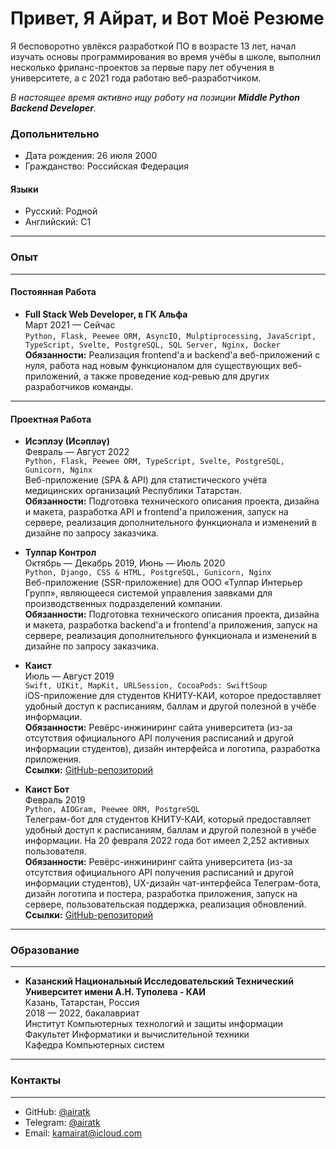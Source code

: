 # **Привет, Я Айрат, и  Вот Моё Резюме**

Я бесповоротно увлёкся разработкой ПО в возрасте 13 лет, начал изучать основы программирования во время учёбы в школе, выполнил несколько фриланс-проектов за первые пару лет обучения в университете, а с 2021 года работаю веб-разработчиком.

_В настоящее время активно ищу работу на позиции **Middle Python Backend Developer**._

### **Допольнительно**

* Дата рождения: 26 июля 2000
* Гражданство: Российская Федерация

#### **Языки**

* Русский: Родной
* Английский: C1


------

### **Опыт**

------

#### **Постоянная Работа**

* **Full Stack Web Developer, в ГК Альфа**  
  Март 2021 — Сейчас  
  `Python, Flask, Peewee ORM, AsyncIO, Mulptiprocessing, JavaScript, TypeScript, Svelte, PostgreSQL, SQL Server, Nginx, Docker`  
  **Обязанности:** Реализация frontend'а и backend'а веб-приложений с нуля, работа над новым функционалом для существующих веб-приложений, а также проведение код-ревью для других разработчиков команды.

------

#### **Проектная Работа**

* **Исэплэу (Исәпләү)**  
  Февраль — Август 2022  
  `Python, Flask, Peewee ORM, TypeScript, Svelte, PostgreSQL, Gunicorn, Nginx`  
  Веб-приложение (SPA & API) для статистического учёта медицинских организаций Республики Татарстан.  
  **Обязанности:** Подготовка технического описания проекта, дизайна и макета, разработка API и frontend'а приложения, запуск на сервере, реализация дополнительного функционала и изменений в дизайне по запросу заказчика.

* **Тулпар Контрол**  
  Октябрь — Декабрь 2019, Июнь — Июль 2020  
  `Python, Django, CSS & HTML, PostgreSQL, Gunicorn, Nginx`  
  Веб-приложение (SSR-приложение) для ООО «Тулпар Интерьер Групп», являющееся системой управления заявками для производственных подразделений компании.  
  **Обязанности:** Подготовка технического описания проекта, дизайна и макета, разработка backend'а и frontend'а приложения, запуск на сервере, реализация дополнительного функционала и изменений в дизайне по запросу заказчика.

* **Каист**  
  Июль — Август 2019  
  `Swift, UIKit, MapKit, URLSession, CocoaPods: SwiftSoup`  
  iOS-приложение для студентов КНИТУ-КАИ, которое предоставляет удобный доступ к расписаниям, баллам и другой полезной в учёбе информации.  
  **Обязанности:** Ревёрс-инжиниринг сайта университета (из-за отсутствия официального API получения расписаний и другой информации студентов), дизайн интерфейса и логотипа, разработка приложения.  
  **Ссылки:** [GitHub-репозиторий](https://github.com/airatk/kaist-ios)

* **Каист Бот**  
  Февраль 2019  
  `Python, AIOGram, Peewee ORM, PostgreSQL`  
  Телеграм-бот для студентов КНИТУ-КАИ, который предоставляет удобный доступ к расписаниям, баллам и другой полезной в учёбе информации. На 20 февраля 2022 года бот имеел 2,252 активных пользователя.  
  **Обязанности:** Ревёрс-инжиниринг сайта университета (из-за отсутствия официального API получения расписаний и другой информации студентов), UX-дизайн чат-интерфейса Телеграм-бота, дизайн логотипа и постера, разработка приложения, запуск на сервере, пользовательская поддержка, реализация обновлений.  
  **Ссылки:** [GitHub-репозиторий](https://github.com/airatk/kaishnik-bot)


------

### **Образование**

------

* **Казанский Национальный Исследовательский Технический Университет имени А.Н. Туполева - КАИ**  
  Казань, Татарстан, Россия  
  2018 — 2022, бакалавриат  
  Институт Компьютерных технологий и защиты информации  
  Факультет Информатики и вычислительной техники  
  Кафедра Компьютерных систем


------

### **Контакты**

------

* GitHub: [@airatk](https://github.com/airatk)
* Telegram: [@airatk](https://telegram.me/airatk)
* Email: [kamairat@icloud.com](mailto:kamairat@icloud.com)

